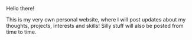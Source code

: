 Hello there!

This is my very own personal website, where I will post updates about my thoughts, projects, interests and skills! Silly stuff will also be posted from time to time.
